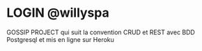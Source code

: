 # LOGIN      @willyspa
GOSSIP PROJECT qui suit la convention CRUD et REST avec BDD Postgresql et mis en ligne sur Heroku
